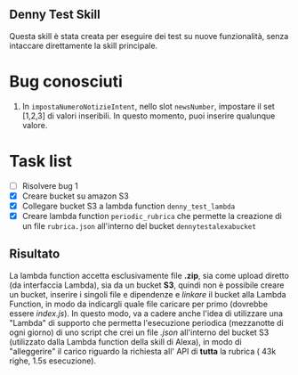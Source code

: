 ## Denny Test Skill
Questa skill è stata creata per eseguire dei test su nuove funzionalità, senza intaccare direttamente la skill principale.


# Bug conosciuti
1. In `impostaNumeroNotizieIntent`, nello slot `newsNumber`, impostare il set [1,2,3] di valori inseribili. In questo momento, puoi inserire qualunque valore.

# Task list
- [ ] Risolvere bug 1
- [x] Creare bucket su amazon S3
- [x] Collegare bucket S3 a lambda function `denny_test_lambda`
- [x] Creare lambda function `periodic_rubrica` che permette la creazione di un file `rubrica.json` all'interno del bucket `dennytestalexabucket`

## Risultato
La lambda function accetta esclusivamente file **.zip**, sia come upload diretto (da interfaccia Lambda), sia da un bucket **S3**, quindi non è possibile creare un bucket, inserire i singoli file e dipendenze e *linkare* il bucket alla Lambda Function, in modo da indicargli quale file caricare per primo (dovrebbe essere *index.js*). 
In questo modo, va a cadere anche l'idea di utilizzare una "Lambda" di supporto che permetta l'esecuzione periodica (mezzanotte di ogni giorno) di uno script che crei un file *.json* all'interno del bucket S3 (utilizzato dalla Lambda function della skill di Alexa), in modo di "alleggerire" il carico riguardo la richiesta all' API di **tutta** la rubrica ( 43k righe, 1.5s esecuzione).
